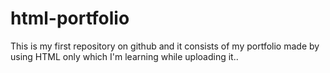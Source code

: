 # html-portfolio
This is my first repository on github and it consists of my portfolio made by using HTML only which I'm learning while uploading it..
